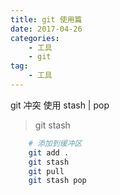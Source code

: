```yaml
---
title: git 使用篇
date: 2017-04-26
categories:
    - 工具
    - git
tag:
    - 工具
---
```

git 冲突 使用 stash | pop
<!--more-->

> git stash

```bash
    # 添加到缓冲区
    git add .
    git stash
    git pull
    git stash pop
```
